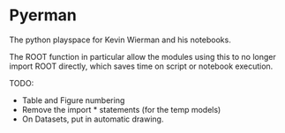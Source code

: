 # Pyerman
The python playspace for Kevin Wierman and his notebooks.


The ROOT function in particular allow the modules using this to no longer import
ROOT directly, which saves time on script or notebook execution.

TODO:
* Table and Figure numbering
* Remove the import \* statements (for the temp models)
* On Datasets, put in automatic drawing.
